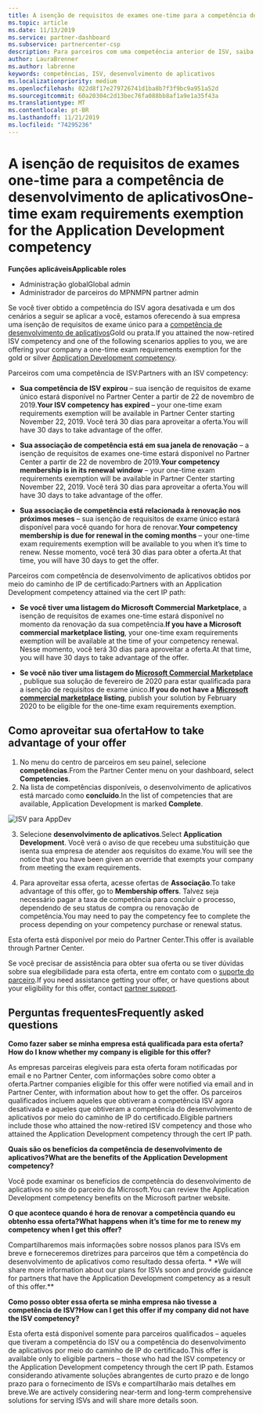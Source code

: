 ```yaml
---
title: A isenção de requisitos de exames one-time para a competência do desenvolvimento de aplicativos | Centro de parceiros
ms.topic: article
ms.date: 11/13/2019
ms.service: partner-dashboard
ms.subservice: partnercenter-csp
description: Para parceiros com uma competência anterior de ISV, saiba como obter uma isenção de requisitos de exame único para a competência do desenvolvimento de aplicativos
author: LauraBrenner
ms.author: labrenne
keywords: competências, ISV, desenvolvimento de aplicativos
ms.localizationpriority: medium
ms.openlocfilehash: 022d8f17e279726741d1ba8b7f3f9bc9a951a52d
ms.sourcegitcommit: 60a20304c2d13bec76fa088bb8af1a9e1a35f43a
ms.translationtype: MT
ms.contentlocale: pt-BR
ms.lasthandoff: 11/21/2019
ms.locfileid: "74295236"
---
```

# <a name="one-time-exam-requirements-exemption-for-the-application-development-competency"></a><span data-ttu-id="fc2f6-104">A isenção de requisitos de exames one-time para a competência de desenvolvimento de aplicativos</span><span class="sxs-lookup"><span data-stu-id="fc2f6-104">One-time exam requirements exemption for the Application Development competency</span></span>

<span data-ttu-id="fc2f6-105">**Funções aplicáveis**</span><span class="sxs-lookup"><span data-stu-id="fc2f6-105">**Applicable roles**</span></span>

- <span data-ttu-id="fc2f6-106">Administração global</span><span class="sxs-lookup"><span data-stu-id="fc2f6-106">Global admin</span></span>
- <span data-ttu-id="fc2f6-107">Administrador de parceiros do MPN</span><span class="sxs-lookup"><span data-stu-id="fc2f6-107">MPN partner admin</span></span>

<span data-ttu-id="fc2f6-108">Se você tiver obtido a competência do ISV agora desativada e um dos cenários a seguir se aplicar a você, estamos oferecendo à sua empresa uma isenção de requisitos de exame único para a [competência de desenvolvimento de aplicativos](https://partner.microsoft.com/membership/application-development-competency)Gold ou prata.</span><span class="sxs-lookup"><span data-stu-id="fc2f6-108">If you attained the now-retired ISV competency and one of the following scenarios applies to you, we are offering your company a one-time exam requirements exemption for the gold or silver [Application Development competency](https://partner.microsoft.com/membership/application-development-competency).</span></span> 

<span data-ttu-id="fc2f6-109">Parceiros com uma competência de ISV:</span><span class="sxs-lookup"><span data-stu-id="fc2f6-109">Partners with an ISV competency:</span></span>

- <span data-ttu-id="fc2f6-110">**Sua competência de ISV expirou** – sua isenção de requisitos de exame único estará disponível no Partner Center a partir de 22 de novembro de 2019.</span><span class="sxs-lookup"><span data-stu-id="fc2f6-110">**Your ISV competency has expired** – your one-time exam requirements exemption will be available in Partner Center starting November 22, 2019.</span></span> <span data-ttu-id="fc2f6-111">Você terá 30 dias para aproveitar a oferta.</span><span class="sxs-lookup"><span data-stu-id="fc2f6-111">You will have 30 days to take advantage of the offer.</span></span> 

- <span data-ttu-id="fc2f6-112">**Sua associação de competência está em sua janela de renovação** – a isenção de requisitos de exames one-time estará disponível no Partner Center a partir de 22 de novembro de 2019.</span><span class="sxs-lookup"><span data-stu-id="fc2f6-112">**Your competency membership is in its renewal window** – your one-time exam requirements exemption will be available in Partner Center starting November 22, 2019.</span></span> <span data-ttu-id="fc2f6-113">Você terá 30 dias para aproveitar a oferta.</span><span class="sxs-lookup"><span data-stu-id="fc2f6-113">You will have 30 days to take advantage of the offer.</span></span> 

- <span data-ttu-id="fc2f6-114">**Sua associação de competência está relacionada à renovação nos próximos meses** – sua isenção de requisitos de exame único estará disponível para você quando for hora de renovar.</span><span class="sxs-lookup"><span data-stu-id="fc2f6-114">**Your competency membership is due for renewal in the coming months** – your one-time exam requirements exemption will be available to you when it’s time to renew.</span></span> <span data-ttu-id="fc2f6-115">Nesse momento, você terá 30 dias para obter a oferta.</span><span class="sxs-lookup"><span data-stu-id="fc2f6-115">At that time, you will have 30 days to get the offer.</span></span>

<span data-ttu-id="fc2f6-116">Parceiros com competência de desenvolvimento de aplicativos obtidos por meio do caminho de IP de certificado:</span><span class="sxs-lookup"><span data-stu-id="fc2f6-116">Partners with an Application Development competency attained via the cert IP path:</span></span>

- <span data-ttu-id="fc2f6-117">**Se você tiver uma listagem do Microsoft Commercial Marketplace**, a isenção de requisitos de exames one-time estará disponível no momento da renovação da sua competência.</span><span class="sxs-lookup"><span data-stu-id="fc2f6-117">**If you have a Microsoft commercial marketplace listing**, your one-time exam requirements exemption will be available at the time of your competency renewal.</span></span> <span data-ttu-id="fc2f6-118">Nesse momento, você terá 30 dias para aproveitar a oferta.</span><span class="sxs-lookup"><span data-stu-id="fc2f6-118">At that time, you will have 30 days to take advantage of the offer.</span></span>

- <span data-ttu-id="fc2f6-119">**Se você não tiver uma listagem do [Microsoft Commercial Marketplace](https://azure.microsoft.com/overview/commercial-marketplace/)** , publique sua solução de fevereiro de 2020 para estar qualificada para a isenção de requisitos de exame único.</span><span class="sxs-lookup"><span data-stu-id="fc2f6-119">**If you do not have a [Microsoft commercial marketplace](https://azure.microsoft.com/overview/commercial-marketplace/) listing**, publish your solution by February 2020 to be eligible for the one-time exam requirements exemption.</span></span>

## <a name="how-to-take-advantage-of-your-offer"></a><span data-ttu-id="fc2f6-120">Como aproveitar sua oferta</span><span class="sxs-lookup"><span data-stu-id="fc2f6-120">How to take advantage of your offer</span></span>

1. <span data-ttu-id="fc2f6-121">No menu do centro de parceiros em seu painel, selecione **competências**.</span><span class="sxs-lookup"><span data-stu-id="fc2f6-121">From the Partner Center menu on your dashboard, select **Competencies**.</span></span>
2. <span data-ttu-id="fc2f6-122">Na lista de competências disponíveis, o desenvolvimento de aplicativos está marcado como **concluído**.</span><span class="sxs-lookup"><span data-stu-id="fc2f6-122">In the list of competencies that are available, Application Development is marked **Complete**.</span></span>

![ISV para AppDev](images/appdev.png)

3. <span data-ttu-id="fc2f6-124">Selecione **desenvolvimento de aplicativos**.</span><span class="sxs-lookup"><span data-stu-id="fc2f6-124">Select **Application Development**.</span></span> <span data-ttu-id="fc2f6-125">Você verá o aviso de que recebeu uma substituição que isenta sua empresa de atender aos requisitos do exame.</span><span class="sxs-lookup"><span data-stu-id="fc2f6-125">You will see the notice that you have been given an override that exempts your company from meeting the exam requirements.</span></span> 

4. <span data-ttu-id="fc2f6-126">Para aproveitar essa oferta, acesse ofertas de **Associação**.</span><span class="sxs-lookup"><span data-stu-id="fc2f6-126">To take advantage of this offer, go to **Membership offers**.</span></span> <span data-ttu-id="fc2f6-127">Talvez seja necessário pagar a taxa de competência para concluir o processo, dependendo de seu status de compra ou renovação de competência.</span><span class="sxs-lookup"><span data-stu-id="fc2f6-127">You may need to pay the competency fee to complete the process depending on your competency purchase or renewal status.</span></span> 

<span data-ttu-id="fc2f6-128">Esta oferta está disponível por meio do Partner Center.</span><span class="sxs-lookup"><span data-stu-id="fc2f6-128">This offer is available through Partner Center.</span></span>

<span data-ttu-id="fc2f6-129">Se você precisar de assistência para obter sua oferta ou se tiver dúvidas sobre sua elegibilidade para esta oferta, entre em contato com o [suporte do parceiro](https://partner.microsoft.com/Support).</span><span class="sxs-lookup"><span data-stu-id="fc2f6-129">If you need assistance getting your offer, or have questions about your eligibility for this offer, contact [partner support](https://partner.microsoft.com/Support).</span></span> 

## <a name="frequently-asked-questions"></a><span data-ttu-id="fc2f6-130">Perguntas frequentes</span><span class="sxs-lookup"><span data-stu-id="fc2f6-130">Frequently asked questions</span></span>

<span data-ttu-id="fc2f6-131">**Como fazer saber se minha empresa está qualificada para esta oferta?**</span><span class="sxs-lookup"><span data-stu-id="fc2f6-131">**How do I know whether my company is eligible for this offer?**</span></span>

<span data-ttu-id="fc2f6-132">As empresas parceiras elegíveis para esta oferta foram notificadas por email e no Partner Center, com informações sobre como obter a oferta.</span><span class="sxs-lookup"><span data-stu-id="fc2f6-132">Partner companies eligible for this offer were notified via email and in Partner Center, with information about how to get the offer.</span></span> <span data-ttu-id="fc2f6-133">Os parceiros qualificados incluem aqueles que obtiveram a competência ISV agora desativada e aqueles que obtiveram a competência do desenvolvimento de aplicativos por meio do caminho de IP do certificado.</span><span class="sxs-lookup"><span data-stu-id="fc2f6-133">Eligible partners include those who attained the now-retired ISV competency and those who attained the Application Development competency through the cert IP path.</span></span> 

<span data-ttu-id="fc2f6-134">**Quais são os benefícios da competência de desenvolvimento de aplicativos?**</span><span class="sxs-lookup"><span data-stu-id="fc2f6-134">**What are the benefits of the Application Development competency?**</span></span>

<span data-ttu-id="fc2f6-135">Você pode examinar os benefícios de competência do desenvolvimento de aplicativos no site do parceiro da Microsoft.</span><span class="sxs-lookup"><span data-stu-id="fc2f6-135">You can review the Application Development competency benefits on the Microsoft partner website.</span></span> 

<span data-ttu-id="fc2f6-136">**O que acontece quando é hora de renovar a competência quando eu obtenho essa oferta?**</span><span class="sxs-lookup"><span data-stu-id="fc2f6-136">**What happens when it’s time for me to renew my competency when I get this offer?**</span></span> 

<span data-ttu-id="fc2f6-137">Compartilharemos mais informações sobre nossos planos para ISVs em breve e forneceremos diretrizes para parceiros que têm a competência do desenvolvimento de aplicativos como resultado dessa oferta. \* \*</span><span class="sxs-lookup"><span data-stu-id="fc2f6-137">We will share more information about our plans for ISVs soon and provide guidance for partners that have the Application Development competency as a result of this offer.\*\*</span></span>  

<span data-ttu-id="fc2f6-138">**Como posso obter essa oferta se minha empresa não tivesse a competência de ISV?**</span><span class="sxs-lookup"><span data-stu-id="fc2f6-138">**How can I get this offer if my company did not have the ISV competency?**</span></span>

<span data-ttu-id="fc2f6-139">Esta oferta está disponível somente para parceiros qualificados – aqueles que tiveram a competência do ISV ou a competência do desenvolvimento de aplicativos por meio do caminho de IP do certificado.</span><span class="sxs-lookup"><span data-stu-id="fc2f6-139">This offer is available only to eligible partners – those who had the ISV competency or the Application Development competency through the cert IP path.</span></span> <span data-ttu-id="fc2f6-140">Estamos considerando ativamente soluções abrangentes de curto prazo e de longo prazo para o fornecimento de ISVs e compartilharão mais detalhes em breve.</span><span class="sxs-lookup"><span data-stu-id="fc2f6-140">We are actively considering near-term and long-term comprehensive solutions for serving ISVs and will share more details soon.</span></span> 


